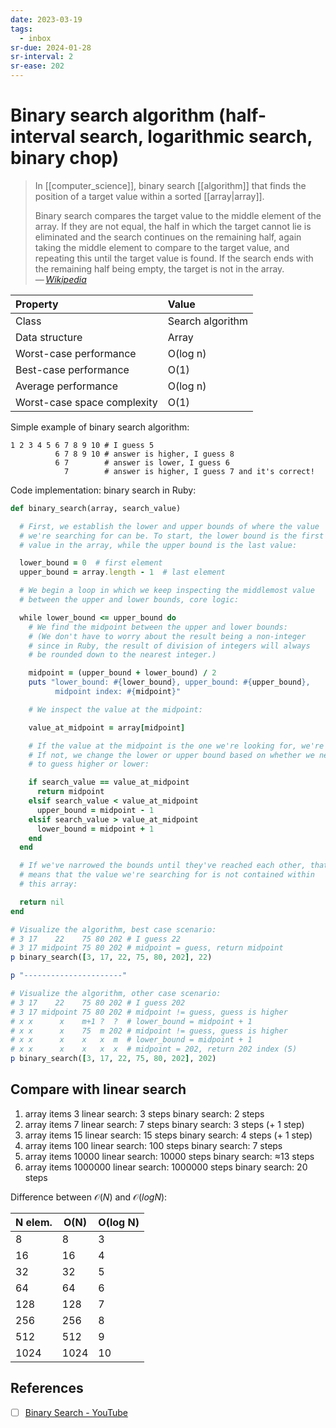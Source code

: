 ```yaml
---
date: 2023-03-19
tags:
  - inbox
sr-due: 2024-01-28
sr-interval: 2
sr-ease: 202
---
```


# Binary search algorithm (half-interval search, logarithmic search, binary chop)

> In [[computer_science]], binary search [[algorithm]] that finds the position
> of a target value within a sorted [[array|array]].
>
> Binary search compares the target value to the middle element of the array. If
> they are not equal, the half in which the target cannot lie is eliminated and
> the search continues on the remaining half, again taking the middle element to
> compare to the target value, and repeating this until the target value is
> found. If the search ends with the remaining half being empty, the target is
> not in the array.\
> — <cite>[Wikipedia](https://en.wikipedia.org/wiki/Binary_search_algorithm)</cite>

| Property                    | Value            |
| :-------------------------- | :--------------- |
| Class                       | Search algorithm |
| Data structure              | Array            |
| Worst-case performance      | O(log n)         |
| Best-case performance       | O(1)             |
| Average performance         | O(log n)         |
| Worst-case space complexity | O(1)             |

Simple example of binary search algorithm:
```
1 2 3 4 5 6 7 8 9 10 # I guess 5
          6 7 8 9 10 # answer is higher, I guess 8
          6 7        # answer is lower, I guess 6
            7        # answer is higher, I guess 7 and it's correct!
```


Code implementation: binary search in Ruby:

```ruby
def binary_search(array, search_value)

  # First, we establish the lower and upper bounds of where the value
  # we're searching for can be. To start, the lower bound is the first
  # value in the array, while the upper bound is the last value:

  lower_bound = 0  # first element
  upper_bound = array.length - 1  # last element

  # We begin a loop in which we keep inspecting the middlemost value
  # between the upper and lower bounds, core logic:

  while lower_bound <= upper_bound do
    # We find the midpoint between the upper and lower bounds:
    # (We don't have to worry about the result being a non-integer
    # since in Ruby, the result of division of integers will always
    # be rounded down to the nearest integer.)

    midpoint = (upper_bound + lower_bound) / 2
    puts "lower_bound: #{lower_bound}, upper_bound: #{upper_bound},
          midpoint index: #{midpoint}"

    # We inspect the value at the midpoint:

    value_at_midpoint = array[midpoint]

    # If the value at the midpoint is the one we're looking for, we're done.
    # If not, we change the lower or upper bound based on whether we need
    # to guess higher or lower:

    if search_value == value_at_midpoint
      return midpoint
    elsif search_value < value_at_midpoint
      upper_bound = midpoint - 1
    elsif search_value > value_at_midpoint
      lower_bound = midpoint + 1
    end
  end

  # If we've narrowed the bounds until they've reached each other, that
  # means that the value we're searching for is not contained within
  # this array:

  return nil
end

# Visualize the algorithm, best case scenario:
# 3 17    22    75 80 202 # I guess 22
# 3 17 midpoint 75 80 202 # midpoint = guess, return midpoint
p binary_search([3, 17, 22, 75, 80, 202], 22)

p "----------------------"

# Visualize the algorithm, other case scenario:
# 3 17    22    75 80 202 # I guess 202
# 3 17 midpoint 75 80 202 # midpoint != guess, guess is higher
# x x      x    m+1 ?  ?  # lower_bound = midpoint + 1
# x x      x    75  m 202 # midpoint != guess, guess is higher
# x x      x    x   x  m  # lower_bound = midpoint + 1
# x x      x    x   x  x  # midpoint = 202, return 202 index (5)
p binary_search([3, 17, 22, 75, 80, 202], 202)
```

## Compare with linear search

1. array items 3
   linear search: 3 steps
   binary search: 2 steps
2. array items 7
   linear search: 7 steps
   binary search: 3 steps (+ 1 step)
3. array items 15
   linear search: 15 steps
   binary search: 4 steps (+ 1 step)
4. array items 100
   linear search: 100 steps
   binary search: 7 steps
5. array items 10000
   linear search: 10000 steps
   binary search: ≈13 steps
6. array items 1000000
   linear search: 1000000 steps
   binary search: 20 steps

Difference between $\mathcal{O}(N)$ and $\mathcal{O}(log N)$:

| N elem. | O(N)   | O(log N) |
|---------|--------|----------|
| 8       | 8      | 3        |
| 16      | 16     | 4        |
| 32      | 32     | 5        |
| 64      | 64     | 6        |
| 128     | 128    | 7        |
| 256     | 256    | 8        |
| 512     | 512    | 9        |
| 1024    | 1024   | 10       |


## References

- [ ] [Binary Search - YouTube](https://www.youtube.com/watch?v=D5SrAga1pno)
